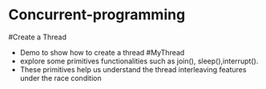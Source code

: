 # Concurrent-programming

#Create a Thread
- Demo to show how to create a thread
#MyThread 
- explore some primitives functionalities such as join(), sleep(),interrupt().
- These primitives help us understand the thread interleaving features under the race condition

